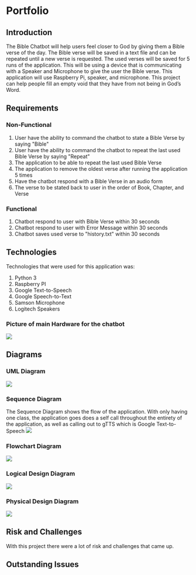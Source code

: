 # Portfolio

## Introduction
The Bible Chatbot will help users feel closer to God by giving them a Bible verse of the day. The Bible verse will be saved in a text file and can be repeated until a new verse is requested. The used verses will be saved for 5 runs of the application. This will be using a device that is communicating with a Speaker and Microphone to give the user the Bible verse. This application will use Raspberry Pi, speaker, and microphone. This project can help people fill an empty void that they have from not being in God’s Word. 

## Requirements
### Non-Functional
1. User have the ability to command the chatbot to state a Bible Verse by saying "Bible"
2. User have the ability to command the chatbot to repeat the last used Bible Verse by saying "Repeat"
3. The application to be able to repeat the last used Bible Verse
4. The application to remove the oldest verse after running the application 5 times
5. Have the chatbot respond with a Bible Verse in an audio form
6. The verse to be stated back to user in the order of Book, Chapter, and Verse
### Functional
1. Chatbot respond to user with Bible Verse within 30 seconds
2. Chatbot respond to user with Error Message within 30 seconds
3. Chatbot saves used verse to "history.txt" within 30 seconds

## Technologies
Technologies that were used for this application was:
1. Python 3
2. Raspberry PI
3. Google Text-to-Speech
4. Google Speech-to-Text
5. Samson Microphone
6. Logitech Speakers
### Picture of main Hardware for the chatbot
![](Device.png)
## Diagrams

### UML Diagram
![](uml.png)
### Sequence Diagram
The Sequence Diagram shows the flow of the application. With only having one class, the application goes does a self call throughout the entirety of the application, as well as calling out to gTTS which is Google Text-to-Speech
![](SequenceDiagram.png)
### Flowchart Diagram
![](Flowchart.png)
### Logical Design Diagram
![](LogicalDesign.png)
### Physical Design Diagram
![](PhysicalDesign.png)
## Risk and Challenges
With this project there were a lot of risk and challenges that came up. 
## Outstanding Issues




